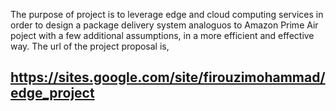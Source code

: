 The purpose of project is to leverage edge and cloud computing services in order to design a package delivery system analoguos to Amazon Prime Air poject with a few additional assumptions, in a more efficient and effective way. The url of the project proposal is,

## https://sites.google.com/site/firouzimohammad/edge_project
